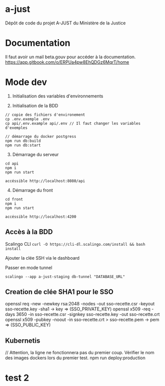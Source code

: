 # a-just

Dépôt de code du projet A-JUST du Ministère de la Justice

# Documentation

Il faut avoir un mail beta.gouv pour accéder à la documentation.
https://app.gitbook.com/o/ERPUa4pw8EhQDGz6MqrT/home

# Mode dev

1. Initialisation des variables d'environnements

2. Initialisation de la BDD

```
// copie des fichiers d'environement
cp .env.exemple .env
cp api/.env.example api/.env // Il faut changer les variables d'exemples

// démarrage du docker postgress
npm run db:build
npm run db:start
```

3. Démarrage du serveur

```
cd api
npm i
npm run start

accéssible http://localhost:8080/api
```

4. Démarrage du front

```
cd front
npm i
npm run start

accéssible http://localhost:4200
```

## Accès à la BDD

Scalingo CLI
`curl -O https://cli-dl.scalingo.com/install && bash install`

Ajouter la clée SSH via le dashboard

Passer en mode tunnel

```
scalingo --app a-just-staging db-tunnel "DATABASE_URL"
```

## Creation de clée SHA1 pour le SSO

openssl req -new -newkey rsa:2048 -nodes -out sso-recette.csr -keyout sso-recette.key -sha1 -> key => (SSO_PRIVATE_KEY)
openssl x509 -req -days 3650 -in sso-recette.csr -signkey sso-recette.key -out sso-recette.crt
openssl x509 -pubkey -noout -in sso-recette.crt > sso-recette.pem -> pem => (SSO_PUBLIC_KEY)

## Kubernetis

// Attention, la ligne ne fonctionnera pas du premier coup. Vérifier le nom des images dockers lors du premier test.
npm run deploy:production

# test 2